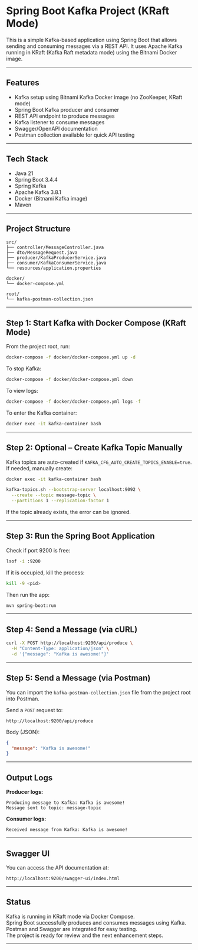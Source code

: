 # Spring Boot Kafka Project (KRaft Mode)

This is a simple Kafka-based application using Spring Boot that allows sending and consuming messages via a REST API. It uses Apache Kafka running in KRaft (Kafka Raft metadata mode) using the Bitnami Docker image.

---

## Features

- Kafka setup using Bitnami Kafka Docker image (no ZooKeeper, KRaft mode)
- Spring Boot Kafka producer and consumer
- REST API endpoint to produce messages
- Kafka listener to consume messages
- Swagger/OpenAPI documentation
- Postman collection available for quick API testing

---

## Tech Stack

- Java 21
- Spring Boot 3.4.4
- Spring Kafka
- Apache Kafka 3.8.1
- Docker (Bitnami Kafka image)
- Maven

---

## Project Structure

```
src/
├── controller/MessageController.java
├── dto/MessageRequest.java
├── producer/KafkaProducerService.java
├── consumer/KafkaConsumerService.java
└── resources/application.properties

docker/
└── docker-compose.yml

root/
└── kafka-postman-collection.json
```

---

## Step 1: Start Kafka with Docker Compose (KRaft Mode)

From the project root, run:

```bash
docker-compose -f docker/docker-compose.yml up -d
```

To stop Kafka:

```bash
docker-compose -f docker/docker-compose.yml down
```

To view logs:

```bash
docker-compose -f docker/docker-compose.yml logs -f
```

To enter the Kafka container:

```bash
docker exec -it kafka-container bash
```

---

## Step 2: Optional – Create Kafka Topic Manually

Kafka topics are auto-created if `KAFKA_CFG_AUTO_CREATE_TOPICS_ENABLE=true`. If needed, manually create:

```bash
docker exec -it kafka-container bash

kafka-topics.sh --bootstrap-server localhost:9092 \
  --create --topic message-topic \
  --partitions 1 --replication-factor 1
```

If the topic already exists, the error can be ignored.

---

## Step 3: Run the Spring Boot Application

Check if port 9200 is free:

```bash
lsof -i :9200
```

If it is occupied, kill the process:

```bash
kill -9 <pid>
```

Then run the app:

```bash
mvn spring-boot:run
```

---

## Step 4: Send a Message (via cURL)

```bash
curl -X POST http://localhost:9200/api/produce \
  -H "Content-Type: application/json" \
  -d '{"message": "Kafka is awesome!"}'
```

---

## Step 5: Send a Message (via Postman)

You can import the `kafka-postman-collection.json` file from the project root into Postman.

Send a `POST` request to:

```
http://localhost:9200/api/produce
```

Body (JSON):

```json
{
  "message": "Kafka is awesome!"
}
```

---

## Output Logs

**Producer logs:**

```
Producing message to Kafka: Kafka is awesome!
Message sent to topic: message-topic
```

**Consumer logs:**

```
Received message from Kafka: Kafka is awesome!
```

---

## Swagger UI

You can access the API documentation at:

```
http://localhost:9200/swagger-ui/index.html
```

---

## Status

Kafka is running in KRaft mode via Docker Compose.  
Spring Boot successfully produces and consumes messages using Kafka.  
Postman and Swagger are integrated for easy testing.  
The project is ready for review and the next enhancement steps.

---

